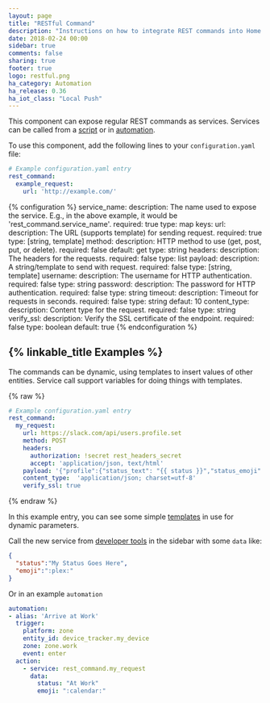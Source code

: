 ```yaml
---
layout: page
title: "RESTful Command"
description: "Instructions on how to integrate REST commands into Home Assistant."
date: 2018-02-24 00:00
sidebar: true
comments: false
sharing: true
footer: true
logo: restful.png
ha_category: Automation
ha_release: 0.36
ha_iot_class: "Local Push"
---
```


This component can expose regular REST commands as services. Services can be called from a [script] or in [automation].

[script]: /components/script/
[automation]: /getting-started/automation/

To use this component, add the following lines to your `configuration.yaml` file:

```yaml
# Example configuration.yaml entry
rest_command:
  example_request:
    url: 'http://example.com/'
```

{% configuration %}
service_name:
  description: The name used to expose the service. E.g., in the above example, it would be 'rest_command.service_name'.
  required: true
  type: map
  keys:
    url:
      description: The URL (supports template) for sending request.
      required: true
      type: [string, template]
    method:
      description: HTTP method to use (get, post, put, or delete).
      required: false
      default: get
      type: string
    headers:
      description: The headers for the requests.
      required: false
      type: list
    payload:
      description: A string/template to send with request.
      required: false
      type: [string, template]
    username:
      description: The username for HTTP authentication.
      required: false
      type: string
    password:
      description: The password for HTTP authentication.
      required: false
      type: string
    timeout:
      description: Timeout for requests in seconds.
      required: false
      type: string
      defaut: 10
    content_type:
      description: Content type for the request.
      required: false
      type: string
    verify_ssl:
      description: Verify the SSL certificate of the endpoint.
      required: false
      type: boolean
      default: true
{% endconfiguration %}

## {% linkable_title Examples %}

The commands can be dynamic, using templates to insert values of other entities. Service call support variables for doing things with templates.

{% raw %}
```yaml
# Example configuration.yaml entry
rest_command:
  my_request:
    url: https://slack.com/api/users.profile.set
    method: POST
    headers:
      authorization: !secret rest_headers_secret
      accept: 'application/json, text/html'
    payload: '{"profile":{"status_text": "{{ status }}","status_emoji": "{{ emoji }}"}}'
    content_type:  'application/json; charset=utf-8'
    verify_ssl: true
```
{% endraw %}

In this example entry, you can see some simple [templates](/docs/configuration/templating/) in use for dynamic parameters.

Call the new service from [developer tools](/docs/tools/dev-tools/) in the sidebar with some `data` like:

```json
{
  "status":"My Status Goes Here",
  "emoji":":plex:"
}
```
Or in an example `automation`

```yaml
automation:
- alias: 'Arrive at Work'
  trigger:
    platform: zone
    entity_id: device_tracker.my_device
    zone: zone.work
    event: enter
  action:
    - service: rest_command.my_request
      data:
        status: "At Work"
        emoji: ":calendar:"
```
